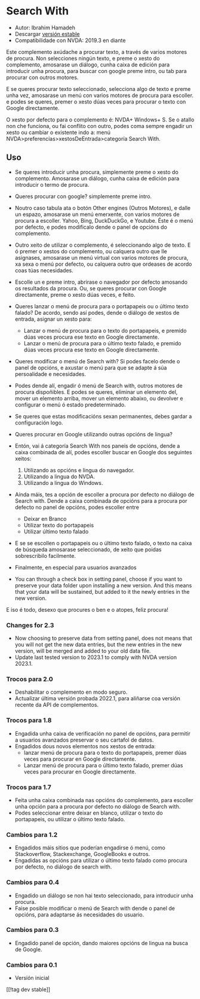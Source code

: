 # Search With #

* Autor: Ibrahim Hamadeh
* Descargar [versión estable][1]
* Compatibilidade con NVDA: 2019.3 en diante

Este complemento axúdache a procurar texto, a través de varios motores de
procura. Non selecciones ningún texto, e preme o xesto do complemento,
amosarase un diálogo, cunha caixa de edición para introducir unha procura,
para buscar con google preme intro, ou tab para procurar con outros motores.

E se queres procurar texto seleccionado, selecciona algo de texto e preme
unha vez, amosarase un menú con varios motores de procura para escoller. e
podes se queres, premer o xesto dúas veces para procurar o texto con Google
directamente.

O xesto por defecto para o complemento é: NVDA+ Windows+ S. Se o atallo non che funciona, ou fai conflito con outro, podes coma sempre engadir un xesto ou cambiar o existente indo a: menú NVDA>preferencias>xestosDeEntrada>categoría Search With.

## Uso

* Se queres introducir unha procura, simplemente preme o xesto do
  complemento. Amosarase un diálogo, cunha caixa de edición para introducir
  o termo de procura.
* Queres procurar con google? simplemente preme intro.
* Noutro caso tabula ata o botón Other engines (Outros Motores), e dalle un
  espazo, amosarase un menú emerxente, con varios motores de procura a
  escoller. Yahoo, Bing, DuckDuckGo, e Youtube. Éste é o menú por defecto, e
  podes modificalo dende o panel de opcións do complemento.
* Outro xeito de utilizar o complemento, é seleccionando algo de texto. E ó
  premer o xestos do complemento, ou calquera outro que lle asignases,
  amosarase un menú virtual con varios motores de procura, xa sexa o menú
  por defecto, ou calquera outro que ordeases de acordo coas túas
  necesidades.
* Escolle un e preme intro, abrirase o navegador por defecto amosando os
  resultados da procura. Ou, se queres procurar con Google directamente,
  preme o xesto dúas veces, e feito.
* Queres lanzar o menú de procura para o portapapeis ou o último texto
  falado? De acordo, sendo así podes, dende o diálogo de xestos de entrada,
  asignar un xesto para:
    * Lanzar o menú de procura para o texto do portapapeis, e premido dúas
      veces procura ese texto en Google directamente.
    * Lanzar o menú de procura para o último texto falado, e premido dúas
      veces procura ese texto en Google directamente.
* Queres modificar o menú de Search with? Si podes facelo dende o panel de
  opcións, e axustar o menú para que se adapte á súa persoalidade e
  necesidades.
* Podes dende alí, engadir ó menú de Search with, outros motores de procura
  dispoñibles. E podes se queres, eliminar un elemento del, mover un
  elemento arriba, mover un elemento abaixo, ou devolver e configurar o menú
  ó estado predeterminado.
* Se queres que estas modificacións sexan permanentes, debes gardar a
  configuración logo.
* Queres procurar en Google utilizando outras opcións de lingua?
* Entón, vai á categoría Search With nos paneis de opcións, dende a caixa
  combinada de alí, podes escoller buscar en Google dos seguintes xeitos:

    1. Utilizando as opcións e lingua do navegador.
    2. Utilizando a lingua do NVDA.
    3. Utilizando a lingua do Windows.

* Aínda máis, tes a opción de escoller a procura por defecto no diálogo de
  Search with. Dende a caixa combinada de opcións para a procura por defecto
  no panel de opcións, podes escoller entre

    * Deixar en Branco
    * Utilizar texto do portapapeis
    * Utilizar último texto falado

* E se se escollen o portapapeis ou o último texto falado, o texto na caixa
  de búsqueda amosarase seleccionado, de xeito que poidas sobrescribilo
  facilmente.
* Finalmente, en especial para usuarios avanzados
* You can through a check box in setting panel, choose if you want to
  preserve your data folder upon installing a new version. And this means
  that your data will be sustained, but added to it the newly entries in the
  new version.

E iso é todo, desexo que procures o ben e o atopes, feliz procura!

### Changes for 2.3 ###

* Now choosing to preserve data from setting panel, does not means that you
  will not get the new data entries, but the new entries in the new version,
  will be merged and added to your old data file.
* Update last tested version to 2023.1 to comply with NVDA version 2023.1.

### Trocos para 2.0 ###

* Deshabilitar o complemento en modo seguro.
* Actualizar última versión probada 2022.1, para aliñarse coa versión
  recente da API de complementos.

### Trocos para 1.8 ###

* Engadida unha caixa de verificación no panel de opcións, para permitir a
  usuarios avanzados preservar o seu cartafol de datos.
* Engadidos dous novos elementos nos xestos de entrada:
    * lanzar menú de procura para o texto do portapapeis, premer dúas veces
      para procurar en Google directamente.
    * Lanzar menú de procura para o último texto falado, premer dúas veces
      para procurar en Google directamente.

### Trocos para 1.7

* Feita unha caixa combinada nas opcións do complemento, para escoller unha
  opción para a procura por defecto no diálogo de Search with.
* Podes seleccionar entre deixar en blanco, utilizar o texto do portapapeis,
  ou utilizar o último texto falado.

### Cambios para 1.2

* Engadidos máis sitios que poderían engadirse ó menú, como Stackoverflow,
  Stackexchange, GoogleBooks e outros.
* Engadidas as opcións para utilizar o último texto falado como procura por
  defecto, no diálogo de search with.

### Cambios para 0.4

* Engadido un diálogo se non hai texto seleccionado, para introducir unha
  procura.
* Faise posible modificar o menú de Search with dende o panel de opcións,
  para adaptarse ás necesidades do usuario.

### Cambios para 0.3

* Engadido panel de opción, dando maiores opcións de lingua na busca de
  Google.

### Cambios para 0.1

* Versión inicial

[[!tag dev stable]]

[1]: https://addons.nvda-project.org/files/get.php?file=searchwith
